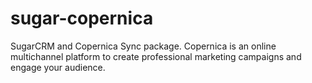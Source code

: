 # sugar-copernica
SugarCRM and Copernica Sync package. Copernica is an online multichannel platform to create professional marketing campaigns and engage your audience.
